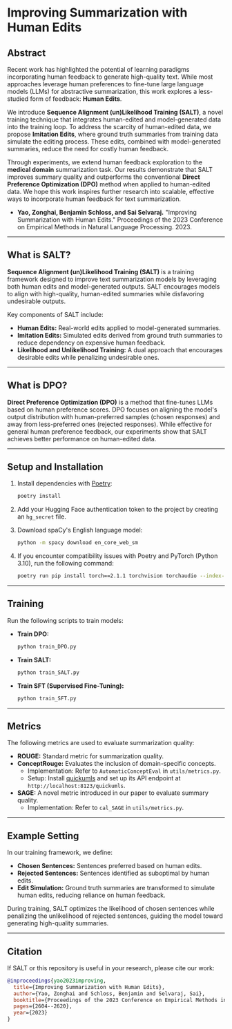 # Improving Summarization with Human Edits

## Abstract
Recent work has highlighted the potential of learning paradigms incorporating human feedback to generate high-quality text. While most approaches leverage human preferences to fine-tune large language models (LLMs) for abstractive summarization, this work explores a less-studied form of feedback: **Human Edits**. 

We introduce **Sequence Alignment (un)Likelihood Training (SALT)**, a novel training technique that integrates human-edited and model-generated data into the training loop. To address the scarcity of human-edited data, we propose **Imitation Edits**, where ground truth summaries from training data simulate the editing process. These edits, combined with model-generated summaries, reduce the need for costly human feedback.

Through experiments, we extend human feedback exploration to the **medical domain** summarization task. Our results demonstrate that SALT improves summary quality and outperforms the conventional **Direct Preference Optimization (DPO)** method when applied to human-edited data. We hope this work inspires further research into scalable, effective ways to incorporate human feedback for text summarization.

- **Yao, Zonghai, Benjamin Schloss, and Sai Selvaraj.** "Improving Summarization with Human Edits." Proceedings of the 2023 Conference on Empirical Methods in Natural Language Processing. 2023.

---

## What is SALT?
**Sequence Alignment (un)Likelihood Training (SALT)** is a training framework designed to improve text summarization models by leveraging both human edits and model-generated outputs. SALT encourages models to align with high-quality, human-edited summaries while disfavoring undesirable outputs.

Key components of SALT include:
- **Human Edits:** Real-world edits applied to model-generated summaries.
- **Imitation Edits:** Simulated edits derived from ground truth summaries to reduce dependency on expensive human feedback.
- **Likelihood and Unlikelihood Training:** A dual approach that encourages desirable edits while penalizing undesirable ones.

---

## What is DPO?
**Direct Preference Optimization (DPO)** is a method that fine-tunes LLMs based on human preference scores. DPO focuses on aligning the model's output distribution with human-preferred samples (chosen responses) and away from less-preferred ones (rejected responses). While effective for general human preference feedback, our experiments show that SALT achieves better performance on human-edited data.

---

## Setup and Installation

1. Install dependencies with [Poetry](https://python-poetry.org/):
   ```bash
   poetry install
   ```

2. Add your Hugging Face authentication token to the project by creating an `hg_secret` file.

3. Download spaCy's English language model:
   ```bash
   python -m spacy download en_core_web_sm
   ```

4. If you encounter compatibility issues with Poetry and PyTorch (Python 3.10), run the following command:
   ```bash
   poetry run pip install torch==2.1.1 torchvision torchaudio --index-url https://download.pytorch.org/whl/cu121
   ```

---

## Training
Run the following scripts to train models:

- **Train DPO:**
  ```bash
  python train_DPO.py
  ```

- **Train SALT:**
  ```bash
  python train_SALT.py
  ```

- **Train SFT (Supervised Fine-Tuning):**
  ```bash
  python train_SFT.py
  ```

---

## Metrics
The following metrics are used to evaluate summarization quality:

- **ROUGE:** Standard metric for summarization quality.
- **ConceptRouge:** Evaluates the inclusion of domain-specific concepts. 
  - Implementation: Refer to `AutomaticConceptEval` in `utils/metrics.py`.
  - Setup: Install [quickumls](https://pypi.org/project/medspacy-quickumls/) and set up its API endpoint at `http://localhost:8123/quickumls`.
- **SAGE:** A novel metric introduced in our paper to evaluate summary quality.
  - Implementation: Refer to `cal_SAGE` in `utils/metrics.py`.

---

## Example Setting
In our training framework, we define:
- **Chosen Sentences:** Sentences preferred based on human edits.
- **Rejected Sentences:** Sentences identified as suboptimal by human edits.
- **Edit Simulation:** Ground truth summaries are transformed to simulate human edits, reducing reliance on human feedback.

During training, SALT optimizes the likelihood of chosen sentences while penalizing the unlikelihood of rejected sentences, guiding the model toward generating high-quality summaries.

---

## Citation
If SALT or this repository is useful in your research, please cite our work:

```bibtex
@inproceedings{yao2023improving,
  title={Improving Summarization with Human Edits},
  author={Yao, Zonghai and Schloss, Benjamin and Selvaraj, Sai},
  booktitle={Proceedings of the 2023 Conference on Empirical Methods in Natural Language Processing},
  pages={2604--2620},
  year={2023}
}
